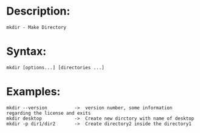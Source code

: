 # Description:
    mkdir - Make Directory

# Syntax:
    mkdir [options...] [directories ...]

 # Examples:
    mkdir --version          ->  version number, some information regarding the license and exits
    mkdir desktop            ->  Create new dirctory with name of desktop
    mkdir -p dir1/dir2       ->  Create directory2 inside the directory1 
  
 
